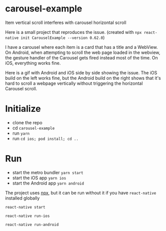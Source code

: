 # carousel-example
Item vertical scroll interferes with carousel horizontal scroll

Here is a small project that reproduces the issue. (created with `npx react-native init CarouselExample --version 0.62.0`)

I have a carousel where each item is a card that has a title and a WebView. On Android, when attempting to scroll the web page loaded in the webview, the gesture handler of the Carousel gets fired instead most of the time. On iOS, everything works fine.

Here is a gif with Android and iOS side by side showing the issue. The iOS build on the left works fine, but the Android build on the right shows that it's hard to scroll a webpage vertically without triggering the horizontal Carousel scroll.


# Initialize
- clone the repo
- cd `carousel-example`
- run `yarn`
- run `cd ios; pod install; cd ..`

# Run
- start the metro bundler `yarn start`
- start the iOS app `yarn ios`
- start the Android app `yarn android`

The project uses [npx](https://www.npmjs.com/package/npx), but it can be run without it if you have `react-native` installed globally

`react-native start`

`react-native run-ios`

`react-native run-android`
